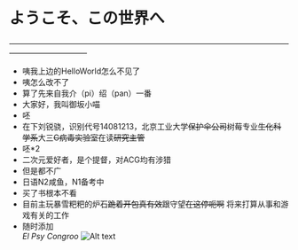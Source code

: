 # ようこそ、この世界へ
——————————————————————————————————————————————
* 咦我上边的HelloWorld怎么不见了
* 咦怎么改不了
* 算了先来自我介（pi）绍（pan）一番
* 大家好，我叫御坂小喵
 * 呸
* 在下刘锐骁，识别代号14081213，北京工业大学~~保护伞公司~~树莓专业~~生化科学系~~大三~~G病毒实验室~~在读~~研究主管~~
 * 呸*2
* 二次元爱好者，是个提督，对ACG均有涉猎
 * 但是都不广
* 日语N2咸鱼，N1备考中
 * 买了书根本不看
* 目前主玩暴雪粑粑的炉石~~跪着开包真有效~~跟守望~~在这停呃啊~~ 将来打算从事和游戏有关的工作
* 随时添加</br>
*El Psy Congroo*
![Alt text](http://imgsrc.baidu.com/forum/w%3D580/sign=a00a307e4934970a47731027a5cbd1c0/f7797e31e924b899a1d8816966061d950b7bf6ba.jpg)
